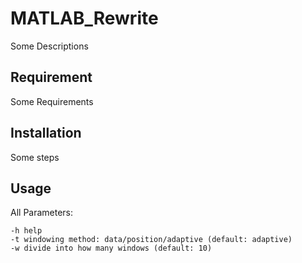 # MATLAB_Rewrite
Some Descriptions

## Requirement
Some Requirements

## Installation
Some steps

## Usage
All Parameters:

```  
-h help
-t windowing method: data/position/adaptive (default: adaptive)
-w divide into how many windows (default: 10)
```
